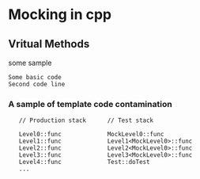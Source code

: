 # Mocking in cpp

## Vritual Methods

some sample

```
Some basic code
Second code line
```

### A sample of template code contamination

```
   // Production stack      // Test stack

   Level0::func             MockLevel0::func
   Level1::func             Level1<MockLevel0>::func
   Level2::func             Level2<MockLevel0>::func
   Level3::func             Level3<MockLevel0>::func
   Level4::func             Test::doTest
   ...
```
